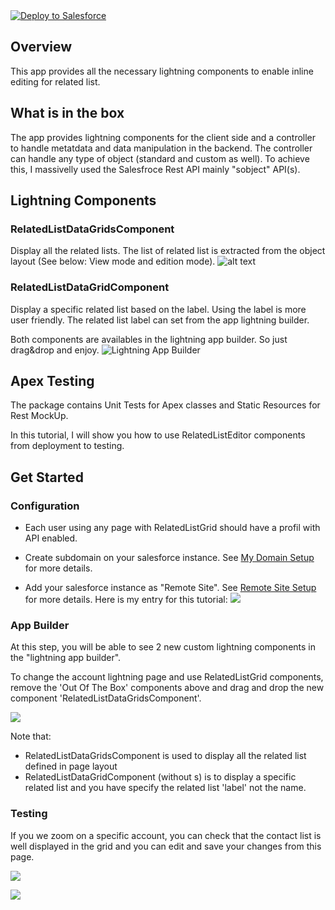<a href="https://githubsfdeploy.herokuapp.com?owner=hicham-elmansouri/&repo=SFRelatedListEditor">
  <img alt="Deploy to Salesforce"
       src="https://raw.githubusercontent.com/afawcett/githubsfdeploy/master/src/main/webapp/resources/img/deploy.png">
</a>

## Overview

This app provides all the necessary lightning components to enable inline editing for related list.

## What is in the box

The app provides lightning components for the client side and a controller to handle metatdata and data manipulation in the backend.
The controller can handle any type of object (standard and custom as well). To achieve this, I massivelly used the Salesfroce Rest API mainly "sobject" API(s). 

## Lightning Components

### RelatedListDataGridsComponent

Display all the related lists. The list of related list is extracted from the object layout (See below: View mode and edition mode).
![alt text](https://user-images.githubusercontent.com/7535971/40939794-0dab7d40-6846-11e8-9ec8-1589bcba46d3.png "Related Lists")


### RelatedListDataGridComponent

Display a specific related list based on the label. Using the label is more user friendly. 
The related list label can set from the app lightning builder.

Both components are availables in the lightning app builder. So just drag&drop and enjoy.
![Lightning App Builder](https://cloud.githubusercontent.com/assets/7535971/22865386/59da45da-f163-11e6-94fc-9d2f68875dca.png)


## Apex Testing

The package contains Unit Tests for Apex classes and Static Resources for Rest MockUp.

In this tutorial, I will show you how to use RelatedListEditor components from deployment to testing.

## Get Started

### Configuration
* Each user using any page with RelatedListGrid should have a profil with API enabled.

* Create subdomain on your salesforce instance. See [My Domain Setup](https://help.salesforce.com/articleView?id=domain_name_overview.htm&language=en_US&type=0) for more details.

* Add your salesforce instance as "Remote Site". See [Remote Site Setup](https://help.salesforce.com/articleView?id=configuring_remoteproxy.htm&type=0&language=en_US&release=206.8) for more details.
Here is my entry for this tutorial:
![](https://cloud.githubusercontent.com/assets/7535971/22865451/3d4ae65c-f165-11e6-9686-b6ac20d43511.png)

 
### App Builder
At this step, you will be able to see 2 new custom lightning components in the "lightning app builder". 

To change the account lightning page and use RelatedListGrid components, remove the 'Out Of The Box' components above and drag and drop the new component 'RelatedListDataGridsComponent'.

![](https://user-images.githubusercontent.com/7535971/40939796-0e0b5f6c-6846-11e8-842a-094f85c6602d.png)

Note that:
* RelatedListDataGridsComponent is used to display all the related list defined in page layout
* RelatedListDataGridComponent (without s) is to display a specific related list and you have specify the related list 'label' not the name.

### Testing
If you we zoom on a specific account, you can check that the contact list is well displayed in the grid and you can edit and save your changes from this page.  

![](https://cloud.githubusercontent.com/assets/7535971/22865560/f6e39892-f166-11e6-8b34-5beac7e4bdea.png)

![](https://cloud.githubusercontent.com/assets/7535971/22865582/a13617ca-f167-11e6-9919-926ee8c8f4d6.png)


